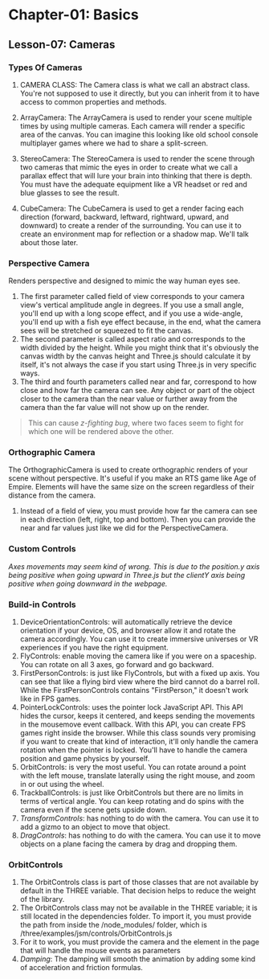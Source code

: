 # Chapter-01: Basics

## Lesson-07: Cameras

### Types Of Cameras
1. CAMERA CLASS: The Camera class is what we call an abstract class. You're not supposed to use it directly, but you can inherit from it to have access to common properties and methods.

2. ArrayCamera: The ArrayCamera is used to render your scene multiple times by using multiple cameras. Each camera will render a specific area of the canvas. You can imagine this looking like old school console multiplayer games where we had to share a split-screen.

3. StereoCamera: The StereoCamera is used to render the scene through two cameras that mimic the eyes in order to create what we call a parallax effect that will lure your brain into thinking that there is depth. You must have the adequate equipment like a VR headset or red and blue glasses to see the result.

4. CubeCamera: The CubeCamera is used to get a render facing each direction (forward, backward, leftward, rightward, upward, and downward) to create a render of the surrounding. You can use it to create an environment map for reflection or a shadow map. We'll talk about those later.

### Perspective Camera
Renders perspective and designed to mimic the way human eyes see.
1. The first parameter called field of view corresponds to your camera view's vertical amplitude angle in degrees. If you use a small angle, you'll end up with a long scope effect, and if you use a wide-angle, you'll end up with a fish eye effect because, in the end, what the camera sees will be stretched or squeezed to fit the canvas.
2. The second parameter is called aspect ratio and corresponds to the width divided by the height. While you might think that it's obviously the canvas width by the canvas height and Three.js should calculate it by itself, it's not always the case if you start using Three.js in very specific ways.
3. The third and fourth parameters called near and far, correspond to how close and how far the camera can see. Any object or part of the object closer to the camera than the near value or further away from the camera than the far value will not show up on the render.
> This can cause *z-fighting bug*, where  two faces seem to fight for which one will be rendered above the other.

### Orthographic Camera
The OrthographicCamera is used to create orthographic renders of your scene without perspective. It's useful if you make an RTS game like Age of Empire. Elements will have the same size on the screen regardless of their distance from the camera.
1. Instead of a field of view, you must provide how far the camera can see in each direction (left, right, top and bottom). Then you can provide the near and far values just like we did for the PerspectiveCamera.

### Custom Controls
*Axes movements may seem kind of wrong. This is due to the position.y axis being positive when going upward in Three.js but the clientY axis being positive when going downward in the webpage.*

### Build-in Controls
1. DeviceOrientationControls: will automatically retrieve the device orientation if your device, OS, and browser allow it and rotate the camera accordingly. You can use it to create immersive universes or VR experiences if you have the right equipment.
2. FlyControls: enable moving the camera like if you were on a spaceship. You can rotate on all 3 axes, go forward and go backward.
3. FirstPersonControls: is just like FlyControls, but with a fixed up axis. You can see that like a flying bird view where the bird cannot do a barrel roll. While the FirstPersonControls contains "FirstPerson," it doesn't work like in FPS games.
4. PointerLockControls: uses the pointer lock JavaScript API. This API hides the cursor, keeps it centered, and keeps sending the movements in the mousemove event callback. With this API, you can create FPS games right inside the browser. While this class sounds very promising if you want to create that kind of interaction, it'll only handle the camera rotation when the pointer is locked. You'll have to handle the camera position and game physics by yourself.
5. OrbitControls: is very the most useful. You can rotate around a point with the left mouse, translate laterally using the right mouse, and zoom in or out using the wheel.
6. TrackballControls: is just like OrbitControls but there are no limits in terms of vertical angle. You can keep rotating and do spins with the camera even if the scene gets upside down.
7. *TransformControls*: has nothing to do with the camera. You can use it to add a gizmo to an object to move that object.
8. *DragControls*: has nothing to do with the camera. You can use it to move objects on a plane facing the camera by drag and dropping them.


### OrbitControls
1. The OrbitControls class is part of those classes that are not available by default in the THREE variable. That decision helps to reduce the weight of the library.
2. The OrbitControls class may not be available in the THREE variable; it is still located in the dependencies folder. To import it, you must provide the path from inside the /node_modules/ folder, which is /three/examples/jsm/controls/OrbitControls.js
3. For it to work, you must provide the camera and the element in the page that will handle the mouse events as parameters
4. *Damping*: The damping will smooth the animation by adding some kind of acceleration and friction formulas.